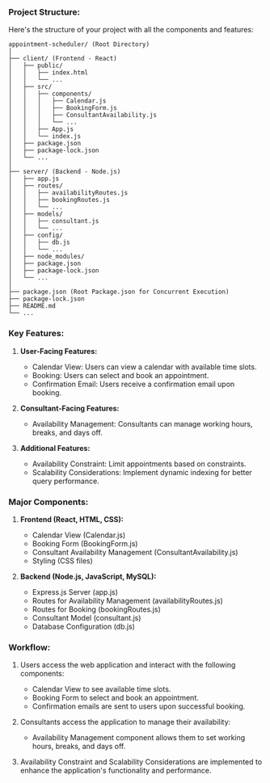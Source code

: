 ### Project Structure:

Here's the structure of your project with all the components and features:

```
appointment-scheduler/ (Root Directory)
│
├── client/ (Frontend - React)
│   ├── public/
│   │   ├── index.html
│   │   └── ...
│   ├── src/
│   │   ├── components/
│   │   │   ├── Calendar.js
│   │   │   ├── BookingForm.js
│   │   │   ├── ConsultantAvailability.js
│   │   │   └── ...
│   │   ├── App.js
│   │   └── index.js
│   ├── package.json
│   ├── package-lock.json
│   └── ...
│
├── server/ (Backend - Node.js)
│   ├── app.js
│   ├── routes/
│   │   ├── availabilityRoutes.js
│   │   ├── bookingRoutes.js
│   │   └── ...
│   ├── models/
│   │   ├── consultant.js
│   │   └── ...
│   ├── config/
│   │   ├── db.js
│   │   └── ...
│   ├── node_modules/
│   ├── package.json
│   ├── package-lock.json
│   └── ...
│
├── package.json (Root Package.json for Concurrent Execution)
├── package-lock.json
├── README.md
└── ...
```

### Key Features:

1. **User-Facing Features:**
   - Calendar View: Users can view a calendar with available time slots.
   - Booking: Users can select and book an appointment.
   - Confirmation Email: Users receive a confirmation email upon booking.

2. **Consultant-Facing Features:**
   - Availability Management: Consultants can manage working hours, breaks, and days off.

3. **Additional Features:**
   - Availability Constraint: Limit appointments based on constraints.
   - Scalability Considerations: Implement dynamic indexing for better query performance.

### Major Components:

1. **Frontend (React, HTML, CSS):**
   - Calendar View (Calendar.js)
   - Booking Form (BookingForm.js)
   - Consultant Availability Management (ConsultantAvailability.js)
   - Styling (CSS files)

2. **Backend (Node.js, JavaScript, MySQL):**
   - Express.js Server (app.js)
   - Routes for Availability Management (availabilityRoutes.js)
   - Routes for Booking (bookingRoutes.js)
   - Consultant Model (consultant.js)
   - Database Configuration (db.js)

### Workflow:

1. Users access the web application and interact with the following components:
   - Calendar View to see available time slots.
   - Booking Form to select and book an appointment.
   - Confirmation emails are sent to users upon successful booking.

2. Consultants access the application to manage their availability:
   - Availability Management component allows them to set working hours, breaks, and days off.

3. Availability Constraint and Scalability Considerations are implemented to enhance the application's functionality and performance.

